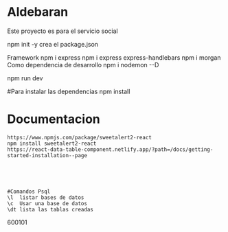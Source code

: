 # Aldebaran
Este proyecto es para el servicio social

npm init -y crea el package.json

Framework
npm i express
npm i express express-handlebars 
npm i morgan
Como dependencia de desarrollo
npm i nodemon --D


npm run dev



#Para instalar las dependencias
npm install 

# Documentacion

    https://www.npmjs.com/package/sweetalert2-react
    npm install sweetalert2-react
    https://react-data-table-component.netlify.app/?path=/docs/getting-started-installation--page





    #Comandos Psql
    \l  listar bases de datos
    \c  Usar una base de datos
    \dt lista las tablas creadas


600101



